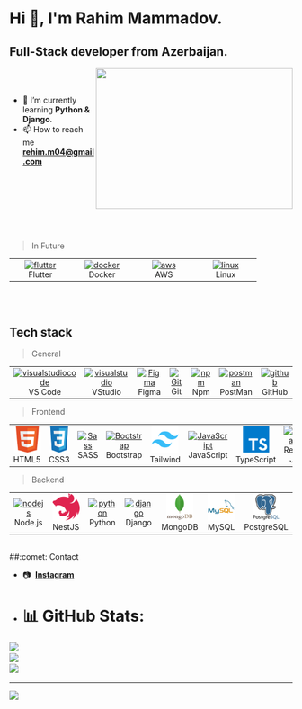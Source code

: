 <h1 align="left">Hi 👋, I'm Rahim Mammadov.</h1>

<div>

</div>
 
<h2 align="left">Full-Stack developer from Azerbaijan.</h2>
<a>
  <img src="https://raw.githubusercontent.com/abhisheknaiidu/abhisheknaiidu/master/code.gif" alt="" align="right" width="350" height="250"/>
</a>
<br>
<br>



- 🌱 I’m currently learning **Python & Django**.
- 📫 How to reach me **rehim.m04@gmail.com**
  <br>
  <br>
  <br>
  <br>
  <br>
  <br>
  <br>
  <br>

 >  In Future

  <table width='60%'>
  <tr>
   <td align="center" width="96"> 
        <a href="#rahim-stack" target="_blank" rel="noreferrer"> 
            <img src="https://www.svgrepo.com/show/353751/flutter.svg" alt="flutter" width="48" height="48"/> 
        </a>
        <br>Flutter
    </td>
   <td align="center" width="96"> 
        <a href="#rahim-stack" target="_blank" rel="noreferrer"> 
            <img src="https://seeklogo.com/images/D/docker-logo-6D6F987702-seeklogo.com.png" alt="docker" width="48" height="48"/> 
        </a>
        <br>Docker
    </td>
   <td align="center" width="96"> 
        <a href="#rahim-stack" target="_blank" rel="noreferrer"> 
            <img src="https://upload.wikimedia.org/wikipedia/commons/thumb/9/93/Amazon_Web_Services_Logo.svg/2560px-Amazon_Web_Services_Logo.svg.png" alt="aws" width="48" height="48"/> 
        </a>
        <br>AWS
    </td>
   <td align="center" width="96"> 
        <a href="#rahim-stack" target="_blank" rel="noreferrer"> 
            <img src="https://upload.wikimedia.org/wikipedia/commons/thumb/f/f1/Icons8_flat_linux.svg/2048px-Icons8_flat_linux.svg.png" alt="linux" width="48" height="48"/> 
        </a>
        <br>Linux
    </td>
  </tr>
  </table>



<br>
<br>



<h2 align="left" id="rahim-stack">Tech stack</h2>

>  General
 
<table width='100%'>
  <tr>
   <td align="center" width="96"> 
        <a href="#rahim-stack" target="_blank" rel="noreferrer"> 
            <img src="https://upload.wikimedia.org/wikipedia/commons/thumb/9/9a/Visual_Studio_Code_1.35_icon.svg/1200px-Visual_Studio_Code_1.35_icon.svg.png" alt="visualstudiocode" width="48" height="48"/> 
        </a>
        <br>VS Code
    </td>
   <td align="center" width="96"> 
        <a href="#rahim-stack" target="_blank" rel="noreferrer"> 
            <img src="https://upload.wikimedia.org/wikipedia/commons/thumb/2/2c/Visual_Studio_Icon_2022.svg/800px-Visual_Studio_Icon_2022.svg.png" alt="visualstudio" width="48" height="48"/> 
        </a>
        <br>VStudio
    </td>
    <td align="center" width="96">
      <a href="#rahim-stack" >
        <img src="https://upload.wikimedia.org/wikipedia/commons/3/33/Figma-logo.svg" width="45" height="45" alt="Figma" />
      </a>
      <br>Figma
    </td>
    <td align="center" width="96">
      <a href="#rahim-stack" >
        <img src="https://upload.wikimedia.org/wikipedia/commons/thumb/3/3f/Git_icon.svg/1200px-Git_icon.svg.png" width="48" height="48" alt="Git" />
      </a>
      <br>Git
    </td>
    <td align="center" width="96"> 
      <a href="#rahim-stack" >
        <img src="https://brandeps.com/icon-download/N/Npm-icon-vector-05.svg" width="48" height="48" alt="npm" />
      </a>
      <br>Npm
    </td>
    <td align="center" width="96"> 
        <a href="#rahim-stack" target="_blank" rel="noreferrer"> 
            <img src="https://www.vectorlogo.zone/logos/getpostman/getpostman-icon.svg" alt="postman" width="48" height="48"/> 
        </a>
        <br>PostMan
    </td>
   <td align="center" width="96"> 
        <a href="#rahim-stack" target="_blank" rel="noreferrer"> 
            <img src="https://static-00.iconduck.com/assets.00/github-icon-2048x1988-jzvzcf2t.png" alt="github" width="48" height="48"/> 
        </a>
        <br>GitHub
    </td>
  </tr> 
</table>

>  Frontend
 
<table width='100%'> 
    <tr>
        <td align="center" width="96">
            <a href="#rahim-stack">
              <img src="https://raw.githubusercontent.com/devicons/devicon/1119b9f84c0290e0f0b38982099a2bd027a48bf1/icons/html5/html5-original.svg" width="48" height="48" alt="Html5" />
            </a>
            <br>HTML5
        </td>
        <td align="center" width="96"> 
            <a href="#rahim-stack" >
              <img src="https://raw.githubusercontent.com/devicons/devicon/1119b9f84c0290e0f0b38982099a2bd027a48bf1/icons/css3/css3-original.svg" width="48" height="48" alt="css3" />
            </a>
            <br>CSS3
        </td>
        <td align="center" width="96">
            <a href="#rahim-stack">
              <img src="https://brandeps.com/icon-download/S/Sass-icon-vector-04.svg" width="48" height="48" alt="Sass" />
            </a>
            <br>SASS
        </td>
        <td align="center" width="96">
            <a href="#rahim-stack">
              <img src="https://cdn.worldvectorlogo.com/logos/bootstrap-4.svg" width="48" height="48" alt="Bootstrap" />
            </a>
            <br>Bootstrap
        </td>
            <td align="center" width="96">
            <a href="#rahim-stack">
              <img src="https://raw.githubusercontent.com/devicons/devicon/master/icons/tailwindcss/tailwindcss-plain.svg" width="48" height="48" alt="Bootstrap" />
            </a>
            <br>Tailwind
        </td>
    <td align="center" width="96">
      <a href="#rahim-stack">
        <img src="https://upload.wikimedia.org/wikipedia/commons/thumb/9/99/Unofficial_JavaScript_logo_2.svg/1024px-Unofficial_JavaScript_logo_2.svg.png" width="48" height="48" alt="JavaScript"/>
      </a>
      <br>JavaScript
    </td>
    <td align="center" width="96">
        <a href="#rahim-stack" target="_blank" rel="noreferrer"> <img src="https://raw.githubusercontent.com/devicons/devicon/master/icons/typescript/typescript-original.svg" alt="typescript" width="48" height="48"/> </a>
        <br>TypeScript
      </td>
      <td align="center" width="96">
      <a href="#rahim-stack">
        <img src="https://brandlogos.net/wp-content/uploads/2020/09/react-logo.png" width="48" height="48" alt="React" />
      </a>
      <br>React JS
    </td>
    </td>
    <td align="center" width="96">
        <a href="#rahim-stack" target="_blank" rel="noreferrer"> 
            <img src="https://raw.githubusercontent.com/devicons/devicon/master/icons/redux/redux-original.svg" alt="redux" width="48" height="48"/> 
        </a>
        <br>Redux
    </td>
    <td align="center" width="96">
        <a href="#rahim-stack" target="_blank" rel="noreferrer"> 
            <img src="https://www.drupal.org/files/project-images/nextjs-icon-dark-background.png" alt="nextjs"     
            width="48" height="48"/> 
        </a>
      <br>Next.js
    </td>
  </tr> 
</table>

>  Backend
 
<table width='100%'> 
    <tr>
    <td align="center" width="96">
        <a href="https://nodejs.org" target="_blank" rel="noreferrer"> 
            <img src="https://seeklogo.com/images/N/nodejs-logo-FBE122E377-seeklogo.com.png" alt="nodejs" width="48" height="48"/> 
        </a>
      <br>Node.js
    </td>
    <td align="center" width="96">
        <a href="#rahim-stack" target="_blank" rel="noreferrer"> 
            <img src="https://raw.githubusercontent.com/devicons/devicon/master/icons/nestjs/nestjs-plain.svg" alt="nestjs" width="48" height="48"/> 
        </a>
      <br>NestJS
    </td>
     <td align="center" width="96">
        <a href="#rahim-stack" target="_blank" rel="noreferrer"> 
            <img src="https://upload.wikimedia.org/wikipedia/commons/thumb/c/c3/Python-logo-notext.svg/1869px-Python-logo-notext.svg.png" alt="python" width="48" height="48"/> 
        </a>
      <br>Python
    </td>
    <td align="center" width="96">
        <a href="#rahim-stack" target="_blank" rel="noreferrer"> 
            <img src="https://cdn.worldvectorlogo.com/logos/django.svg" alt="django" width="48" height="48"/> 
        </a>
      <br>Django 
    </td>
     <td align="center" width="96">
        <a href="#rahim-stack" target="_blank" rel="noreferrer"> 
            <img src="https://raw.githubusercontent.com/devicons/devicon/master/icons/mongodb/mongodb-original-wordmark.svg" alt="mongodb" width="48" height="48"/> 
        </a>
      <br>MongoDB
    </td>
    <td align="center" width="96">
        <a href="#rahim-stack" target="_blank" rel="noreferrer"> 
            <img src="https://raw.githubusercontent.com/devicons/devicon/master/icons/mysql/mysql-original-wordmark.svg" alt="mysql" width="48" height="48"/> 
        </a>
        <br>MySQL
    </td>
    <td align="center" width="96">
        <a href="#rahim-stack" target="_blank" rel="noreferrer"> 
            <img src="https://raw.githubusercontent.com/devicons/devicon/master/icons/postgresql/postgresql-original-wordmark.svg" alt="postgresql" width="48" height="48"/> 
        </a>
        <br>PostgreSQL
    </td>
  </tr> 
</table>

<br>
##:comet: Contact
<a href="#">
  <img align="right"/>
</a>


- :camera: &nbsp;**[Instagram](https://www.instagram.com/_rahimos_44/)**

- # 📊 GitHub Stats:
![](https://github-readme-stats.vercel.app/api?username=RehimMammadov&theme=dark&hide_border=false&include_all_commits=false&count_private=false)<br/>
![](https://github-readme-streak-stats.herokuapp.com/?user=RehimMammadov&theme=dark&hide_border=false)<br/>
![](https://github-readme-stats.vercel.app/api/top-langs/?username=RehimMammadov&theme=dark&hide_border=false&include_all_commits=false&count_private=false&layout=compact)

---
[![](https://visitcount.itsvg.in/api?id=RehimMammadov&icon=0&color=0)](https://visitcount.itsvg.in)

<!-- Proudly created with GPRM ( https://gprm.itsvg.in ) -->

<br>
    
